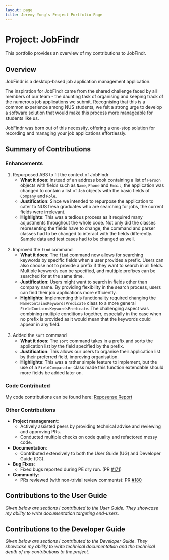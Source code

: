 ```yaml
---
layout: page
title: Jeremy Yong's Project Portfolio Page
---
```

# Project: JobFindr

This portfolio provides an overview of my contributions to JobFindr.

## Overview
JobFindr is a desktop-based job application management application.

The inspiration for JobFindr came from the shared challenge faced by all members of our team - the daunting task of organising and keeping track of the numerous job applications we submit. Recognising that this is a common experience among NUS students, we felt a strong urge to develop a software solution that would make this process more manageable for students like us.

JobFindr was born out of this necessity, offering a one-stop solution for recording and managing your job applications effortlessly.

## Summary of Contributions

### Enhancements

1. Repurposed AB3 to fit the context of JobFindr
    * **What it does**: Instead of an address book containing a list of `Person` objects with fields such as `Name`, `Phone`
  and `Email`, the application was changed to contain a list of `Job` objects with the basic fields of `Company` and
  `Role`. 
    * **Justification**: Since we intended to repurpose the application to cater to NUS fresh graduates who are searching
    for jobs, the current fields were irrelevant.
    * **Highlights**: This was a tedious process as it required many adjustments throughout the whole code. Not only did the
    classes representing the fields have to change, the command and parser classes had to be changed to interact with
    the fields differently. Sample data and test cases had to be changed as well.
<br><br>
2. Improved the `find` command
    * **What it does**: The `find` command now allows for searching keywords by specific fields when a user provides a
  prefix. Users can also choose not to provide a prefix if they want to search in all fields. Multiple keywords can
  be specified, and multiple prefixes can be searched for at the same time.
    * **Justification**: Users might want to search in fields other than company name. By providing flexibility in the
    search process, users can find their job applications more efficiently.
    * **Highlights**: Implementing this functionality required changing the `NameContainsKeywordsPredicate` class to a
    more general `FieldContainsKeywordsPredicate`. The challenging aspect was combining multiple conditions together,
    especially in the case when no prefix is provided as it would mean that the keywords could appear in any field.
<br><br>
3. Added the `sort` command
    * **What it does**: The `sort` command takes in a prefix and sorts the application list by the field specified by
  the prefix.
    * **Justification**: This allows our users to organise their application list by their preferred field, improving
    organisation.
    * **Highlights**: This was a rather simple feature to implement, but the use of a `FieldComparator` class made this
    function extendable should more fields be added later on.

### Code Contributed
My code contributions can be found here: [Reposense Report](https://nus-cs2103-ay2324s1.github.io/tp-dashboard/?search=JeremyYong128&sort=groupTitle&sortWithin=title&timeframe=commit&mergegroup=&groupSelect=groupByRepos&breakdown=true&checkedFileTypes=docs~functional-code~test-code&since=2023-09-22)

### Other Contributions
* **Project management**:
  * Actively assisted peers by providing technical advise and reviewing and approving PRs.
  * Conducted multiple checks on code quality and refactored messy code.
* **Documentation**:
  * Contributed extensively to both the User Guide (UG) and Developer Guide (DG).
* **Bug Fixes**:
  * Fixed bugs reported during PE dry run. (PR [#171](https://github.com/AY2324S1-CS2103T-W12-3/tp/pull/171))
* **Community**:
    * PRs reviewed (with non-trivial review comments): PR [#180](https://github.com/AY2324S1-CS2103T-W12-3/tp/pull/180)

## Contributions to the User Guide
*Given below are sections I contributed to the User Guide. They showcase my ability to write documentation targeting
end-users.*

## Contributions to the Developer Guide
*Given below are sections I contributed to the Developer Guide. They showcase my ability to write technical
documentation and the technical depth of my contributions to the project.*
